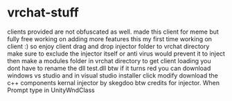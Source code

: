 # vrchat-stuff
clients provided are not obfuscated as well. made this client for meme but fully free 
working on adding more features this my first time working on client :)
so enjoy client 
drag and drop injector folder to vrchat directory 
make sure to exclude the injector itself or anti virus would prevent it to inject 
then make a modules folder in vrchat directory to get client loading you dont have to rename the dll test.dll btw 
if it turns red you can download windows vs studio and in visual studio installer click modify  download the c++ components 
kernal injector by skegdoo btw credits for injector.
When Prompt type in  UnityWndClass
